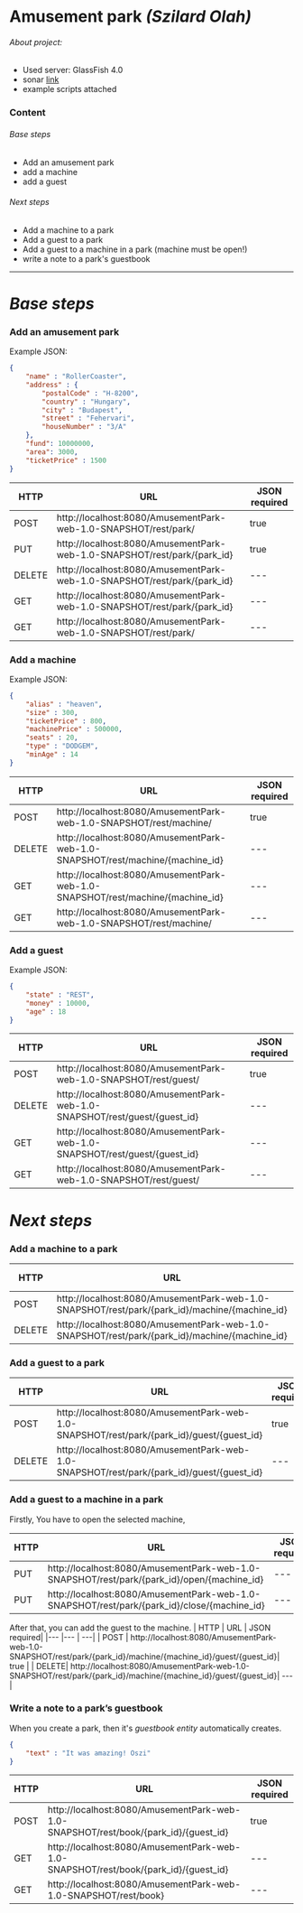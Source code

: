 # **Amusement park _(Szilard Olah)_**

###### About project:

  - Used server: GlassFish 4.0
  - sonar [link](http://sonar.codingmentor.xyz/overview?id=com.szilardolah%3AAmusementPark)
  - example scripts attached

### **Content**
###### Base steps
* Add an amusement park
* add a machine
* add a guest

###### Next steps
* Add a machine to a park
* Add a guest to a park
* Add a guest to a machine in a park (machine must be open!)
* write a note to a park's guestbook

---
# _**Base steps**_
### Add an amusement park
Example JSON:
```json
{
	"name" : "RollerCoaster",
	"address" : {
		"postalCode" : "H-8200",
		"country" : "Hungary",
		"city" : "Budapest",
		"street" : "Fehervari",
		"houseNumber" : "3/A"
	},
	"fund": 10000000,
	"area": 3000,
	"ticketPrice" : 1500
} 
```
| HTTP  | URL | JSON required|
|---	|---	| ---|
| POST  | http://localhost:8080/AmusementPark-web-1.0-SNAPSHOT/rest/park/         | true  |
| PUT   | http://localhost:8080/AmusementPark-web-1.0-SNAPSHOT/rest/park/{park_id}| true  |
| DELETE| http://localhost:8080/AmusementPark-web-1.0-SNAPSHOT/rest/park/{park_id}| --- |
|GET	| http://localhost:8080/AmusementPark-web-1.0-SNAPSHOT/rest/park/{park_id}| --- |
|GET    | http://localhost:8080/AmusementPark-web-1.0-SNAPSHOT/rest/park/         | --- |
### Add a machine
Example JSON:
```json
{
	"alias" : "heaven",
	"size" : 300,
	"ticketPrice" : 800,
	"machinePrice" : 500000,
	"seats" : 20,
	"type" : "DODGEM",
	"minAge" : 14
}
```
| HTTP  | URL | JSON required|
|---	|---	| ---|
| POST  | http://localhost:8080/AmusementPark-web-1.0-SNAPSHOT/rest/machine/        | true  |
| DELETE| http://localhost:8080/AmusementPark-web-1.0-SNAPSHOT/rest/machine/{machine_id}| --- |
|GET	| http://localhost:8080/AmusementPark-web-1.0-SNAPSHOT/rest/machine/{machine_id}| --- |
|GET    | http://localhost:8080/AmusementPark-web-1.0-SNAPSHOT/rest/machine/      | --- |
### Add a guest
Example JSON:
```json
{
	"state" : "REST",
	"money" : 10000,
    "age" : 18
}
```
| HTTP  | URL | JSON required|
|---	|---	| ---|
| POST  | http://localhost:8080/AmusementPark-web-1.0-SNAPSHOT/rest/guest/        | true  |
| DELETE| http://localhost:8080/AmusementPark-web-1.0-SNAPSHOT/rest/guest/{guest_id}| --- |
|GET	| http://localhost:8080/AmusementPark-web-1.0-SNAPSHOT/rest/guest/{guest_id}| --- |
|GET    | http://localhost:8080/AmusementPark-web-1.0-SNAPSHOT/rest/guest/      | --- |

# _**Next steps**_
### Add a machine to a park
| HTTP  | URL | JSON required|
|---	|---	| ---|
| POST  | http://localhost:8080/AmusementPark-web-1.0-SNAPSHOT/rest/park/{park_id}/machine/{machine_id}        | true |
| DELETE| http://localhost:8080/AmusementPark-web-1.0-SNAPSHOT/rest/park/{park_id}/machine/{machine_id}| --- |
### Add a guest to a park
| HTTP  | URL | JSON required|
|---	|---	| ---|
| POST  |  http://localhost:8080/AmusementPark-web-1.0-SNAPSHOT/rest/park/{park_id}/guest/{guest_id}        | true  |
| DELETE| http://localhost:8080/AmusementPark-web-1.0-SNAPSHOT/rest/park/{park_id}/guest/{guest_id}| --- |
### Add a guest to a machine in a park 
Firstly, You have to open the selected machine, 

| HTTP  | URL | JSON required|
|---	|---	| ---|
| PUT  |  http://localhost:8080/AmusementPark-web-1.0-SNAPSHOT/rest/park/{park_id}/open/{machine_id} | ---  |
| PUT  |  http://localhost:8080/AmusementPark-web-1.0-SNAPSHOT/rest/park/{park_id}/close/{machine_id} | ---  |

After that, you can add the guest to the machine.
| HTTP  | URL | JSON required|
|---	|---	| ---|
| POST  |  http://localhost:8080/AmusementPark-web-1.0-SNAPSHOT/rest/park/{park_id}/machine/{machine_id}/guest/{guest_id}| true  |
| DELETE| http://localhost:8080/AmusementPark-web-1.0-SNAPSHOT/rest/park/{park_id}/machine/{machine_id}/guest/{guest_id}| --- |
### Write a note to a park’s guestbook
When you create a park, then it's _guestbook entity_ automatically creates.
```json
{
	"text" : "It was amazing! Oszi"
}
```
| HTTP  | URL | JSON required|
|---	|---	| ---|
| POST  | http://localhost:8080/AmusementPark-web-1.0-SNAPSHOT/rest/book/{park_id}/{guest_id}   | true  |
| GET | http://localhost:8080/AmusementPark-web-1.0-SNAPSHOT/rest/book/{park_id}/{guest_id}| --- |
| GET | http://localhost:8080/AmusementPark-web-1.0-SNAPSHOT/rest/book}| --- |
